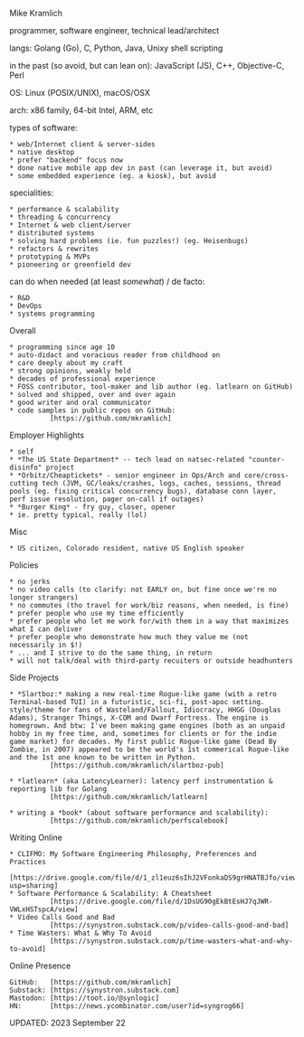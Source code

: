 Mike Kramlich

programmer, software engineer, technical lead/architect

langs: Golang (Go), C, Python, Java, Unixy shell scripting

in the past (so avoid, but can lean on): JavaScript (JS), C++, Objective-C, Perl

OS:    Linux (POSIX/UNIX), macOS/OSX

arch:  x86 family, 64-bit Intel, ARM, etc

types of software:

    * web/Internet client & server-sides
    * native desktop
    * prefer "backend" focus now
    * done native mobile app dev in past (can leverage it, but avoid)
    * some embedded experience (eg. a kiosk), but avoid

specialities:

    * performance & scalability
    * threading & concurrency
    * Internet & web client/server
    * distributed systems
    * solving hard problems (ie. fun puzzles!) (eg. Heisenbugs)
    * refactors & rewrites
    * prototyping & MVPs
    * pioneering or greenfield dev

can do when needed (at least *somewhat*) / de facto:

    * R&D
    * DevOps
    * systems programming

Overall

    * programming since age 10
    * auto-didact and voracious reader from childhood on
    * care deeply about my craft
    * strong opinions, weakly held
    * decades of professional experience
    * FOSS contributor, tool-maker and lib author (eg. latlearn on GitHub)
    * solved and shipped, over and over again
    * good writer and oral communicator
    * code samples in public repos on GitHub:
              [https://github.com/mkramlich]

Employer Highlights

    * self
    * *The US State Department* -- tech lead on natsec-related "counter-disinfo" project
    * *Orbitz/Cheaptickets* - senior engineer in Ops/Arch and core/cross-cutting tech (JVM, GC/leaks/crashes, logs, caches, sessions, thread pools (eg. fixing critical concurrency bugs), database conn layer, perf issue resolution, pager on-call if outages)
    * *Burger King* - fry guy, closer, opener
    * ie. pretty typical, really (lol)

Misc

    * US citizen, Colorado resident, native US English speaker

Policies

    * no jerks
    * no video calls (to clarify: not EARLY on, but fine once we're no longer strangers)
    * no commutes (tho travel for work/biz reasons, when needed, is fine)
    * prefer people who use my time efficiently
    * prefer people who let me work for/with them in a way that maximizes what I can deliver
    * prefer people who demonstrate how much they value me (not necessarily in $!)
    * ... and I strive to do the same thing, in return
    * will not talk/deal with third-party recuiters or outside headhunters

Side Projects

    * *Slartboz:* making a new real-time Rogue-like game (with a retro Terminal-based TUI) in a futuristic, sci-fi, post-apoc setting. style/theme for fans of Wasteland/Fallout, Idiocracy, HHGG (Douglas Adams), Stranger Things, X-COM and Dwarf Fortress. The engine is homegrown. And btw: I've been making game engines (both as an unpaid hobby in my free time, and, sometimes for clients or for the indie game market) for decades. My first public Rogue-like game (Dead By Zombie, in 2007) appeared to be the world's 1st commerical Rogue-like and the 1st one known to be written in Python.
              [https://github.com/mkramlich/slartboz-pub]

    * *latlearn* (aka LatencyLearner): latency perf instrumentation & reporting lib for Golang
              [https://github.com/mkramlich/latlearn]

    * writing a *book* (about software performance and scalability):
              [https://github.com/mkramlich/perfscalebook]

Writing Online

    * CLIFMO: My Software Engineering Philosophy, Preferences and Practices
              [https://drive.google.com/file/d/1_zl1euz6sIhJ2VFonkaDS9grHNATBJfo/view?usp=sharing]
    * Software Performance & Scalability: A Cheatsheet
              [https://drive.google.com/file/d/1DsUG90gEkBtEsHJ7qJWR-VWLxHSTspcA/view]
    * Video Calls Good and Bad
              [https://synystron.substack.com/p/video-calls-good-and-bad]
    * Time Wasters: What & Why To Avoid
              [https://synystron.substack.com/p/time-wasters-what-and-why-to-avoid]

Online Presence

    GitHub:   [https://github.com/mkramlich]
    Substack: [https://synystron.substack.com]
    Mastodon: [https://toot.io/@synlogic]
    HN:       [https://news.ycombinator.com/user?id=syngrog66]

UPDATED: 2023 September 22

